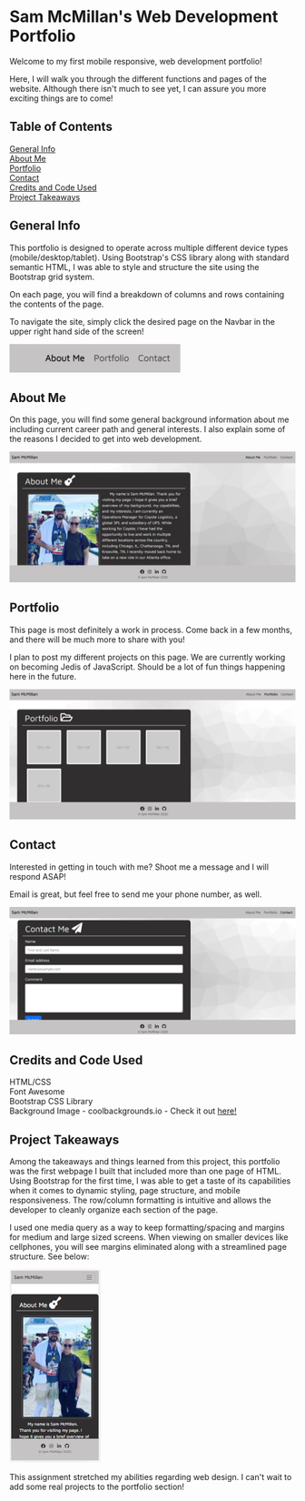 # Sam McMillan's Web Development Portfolio  
Welcome to my first mobile responsive, web development portfolio!  

Here, I will walk you through the different functions and pages of the website.  Although there isn't much to see yet, I can assure you more exciting things are to come!

## Table of Contents

[General Info](#general-info)\
[About Me](#about-me)\
[Portfolio](#portfolio)\
[Contact](#contact)\
[Credits and Code Used](#credits-and-code-used)\
[Project Takeaways](#project-takeaways)

## General Info
This portfolio is designed to operate across multiple different device types (mobile/desktop/tablet).  Using Bootstrap's CSS library along with standard semantic HTML, I was able to style and structure the site using the Bootstrap grid system.  

On each page, you will find a breakdown of columns and rows containing the contents of the page.  

To navigate the site, simply click the desired page on the Navbar in the upper right hand side of the screen!

![Navbar](/assets/images/navbar.JPG)

## About Me
On this page, you will find some general background information about me including current career path and general interests.  I also explain some of the reasons I decided to get into web development.  

![About](/assets/images/about-snip.JPG)

## Portfolio
This page is most definitely a work in process.  Come back in a few months, and there will be much more to share with you!

I plan to post my different projects on this page.  We are currently working on becoming Jedis of JavaScript.  Should be a lot of fun things happening here in the future. 

![About](/assets/images/portfolio.JPG)

## Contact
Interested in getting in touch with me?  Shoot me a message and I will respond ASAP!

Email is great, but feel free to send me your phone number, as well.

![Contact](/assets/images/Contact.JPG)

## Credits and Code Used
HTML/CSS\
Font Awesome\
Bootstrap CSS Library\
Background Image - coolbackgrounds.io - Check it out [here!](https://coolbackgrounds.io/)

## Project Takeaways
Among the takeaways and things learned from this project, this portfolio was the first webpage I built that included more than one page of HTML.  Using Bootstrap for the first time, I was able to get a taste of its capabilities when it comes to dynamic styling, page structure, and mobile responsiveness.  The row/column formatting is intuitive and allows the developer to cleanly organize each section of the page.  

I used one media query as a way to keep formatting/spacing and margins for medium and large sized screens.  When viewing on smaller devices like cellphones, you will see margins eliminated along with a streamlined page structure.  See below:

![Mobile](/assets/images/mobile-aboutme.JPG)

This assignment stretched my abilities regarding web design.  I can't wait to add some real projects to the portfolio section!
